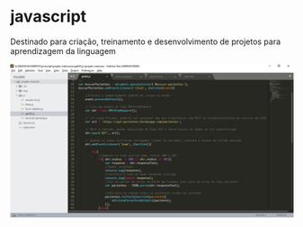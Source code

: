 # javascript

Destinado para criação, treinamento e desenvolvimento de projetos para aprendizagem da linguagem

<img src="https://github.com/alexandreximenes/javascript/blob/master/projeto-nutricao/img/print%20ajax.PNG?raw=true" alt="print da tela fazendo requisição ajax" />
